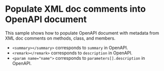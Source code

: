 # Populate XML doc comments into OpenAPI document

This sample shows how to populate OpenAPI document with metadata from XML doc comments on methods, class, and members.

- ```<summary></summary>``` corresponds to `summary` in OpenAPI.
- ```<remark></remark>``` corresponds to `description` in OpenAPI.
- ```<param name="name">``` corresponds to `parameters[].description` in OpenAPI.